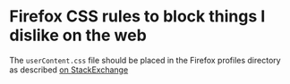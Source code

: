# Firefox CSS rules to block things I dislike on the web

The `userContent.css` file should be placed in the Firefox profiles directory
as described [on StackExchange](https://superuser.com/questions/318912/how-to-override-the-css-of-a-site-in-firefox-with-usercontent-css)
